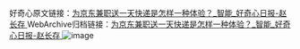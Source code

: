 好奇心原文链接：[为京东兼职送一天快递是怎样一种体验？_智能_好奇心日报-赵长存 ](https://www.qdaily.com/articles/9918.html)
WebArchive归档链接：[为京东兼职送一天快递是怎样一种体验？_智能_好奇心日报-赵长存 ](http://web.archive.org/web/20190624041827/https://www.qdaily.com/articles/9918.html)
![image](http://ww3.sinaimg.cn/large/007d5XDply1g3vh6p0jnvj30u09jxu0y)